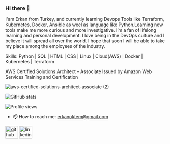 ### Hi there 👋
I'am Erkan from Turkey, and currently learning Devops Tools like Terraform, Kubernetes, Docker, Ansible as weel as language like Python.Learning new tools make me more curious and more investigative. I’m a fan of lifelong learning and personal development. I love being in the DevOps culture and I believe it will spread all over the world. I hope that soon I will be able to take my place among the employees of the industry.

Skills: 
Python | SQL | HTML | CSS | Linux | Cloud(AWS) | Docker | Kubernetes | Terraform 

AWS Certified Solutions Architect – Associate
Issued by Amazon Web Services Training and Certification

![aws-certified-solutions-architect-associate (2)](https://user-images.githubusercontent.com/93790536/184683869-1e00194e-082c-4771-ad16-1bc0a210eaae.png)



  


![GitHub stats](https://github-readme-stats.vercel.app/api?username=rknktm&show_icons=true)  

![Profile views](https://gpvc.arturio.dev/rknktm)  
- 📫 How to reach me: erkanoktem@gmail.com 


[<img src='https://cdn.jsdelivr.net/npm/simple-icons@3.0.1/icons/github.svg' alt='github' height='40'>](https://github.com/rknktm)  [<img src='https://cdn.jsdelivr.net/npm/simple-icons@3.0.1/icons/linkedin.svg' alt='linkedin' height='40'>](https://www.linkedin.com/in/rknktm/)

